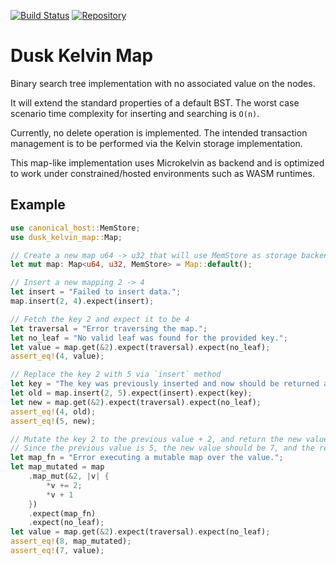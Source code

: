 [![Build Status](https://travis-ci.com/dusk-network/dusk-kelvin-map.svg?branch=main)](https://travis-ci.com/dusk-network/dusk-kelvin-map)
[![Repository](https://img.shields.io/badge/github-dusk-kelvin-map-blueviolet)](https://github.com/dusk-network/dusk-kelvin-map)

# Dusk Kelvin Map

Binary search tree implementation with no associated value on the nodes.

It will extend the standard properties of a default BST. The worst case scenario time complexity for inserting and searching is `O(n)`.

Currently, no delete operation is implemented. The intended transaction management is to be performed via the Kelvin storage implementation.

This map-like implementation uses Microkelvin as backend and is optimized to work under constrained/hosted environments such as WASM runtimes.

## Example

```rust
use canonical_host::MemStore;
use dusk_kelvin_map::Map;

// Create a new map u64 -> u32 that will use MemStore as storage backend
let mut map: Map<u64, u32, MemStore> = Map::default();

// Insert a new mapping 2 -> 4
let insert = "Failed to insert data.";
map.insert(2, 4).expect(insert);

// Fetch the key 2 and expect it to be 4
let traversal = "Error traversing the map.";
let no_leaf = "No valid leaf was found for the provided key.";
let value = map.get(&2).expect(traversal).expect(no_leaf);
assert_eq!(4, value);

// Replace the key 2 with 5 via `insert` method
let key = "The key was previously inserted and now should be returned as replacement.";
let old = map.insert(2, 5).expect(insert).expect(key);
let new = map.get(&2).expect(traversal).expect(no_leaf);
assert_eq!(4, old);
assert_eq!(5, new);

// Mutate the key 2 to the previous value + 2, and return the new value + 1
// Since the previous value is 5, the new value should be 7, and the returned mapping should be 8
let map_fn = "Error executing a mutable map over the value.";
let map_mutated = map
    .map_mut(&2, |v| {
        *v += 2;
        *v + 1
    })
    .expect(map_fn)
    .expect(no_leaf);
let value = map.get(&2).expect(traversal).expect(no_leaf);
assert_eq!(8, map_mutated);
assert_eq!(7, value);
```
